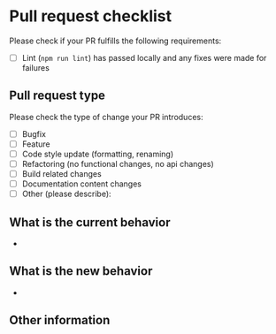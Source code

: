 # Pull request checklist

Please check if your PR fulfills the following requirements:

- [ ] Lint (`npm run lint`) has passed locally and any fixes were made for failures

## Pull request type

<!-- Please do not submit updates to dependencies unless it fixes an issue. -->

<!-- Please try to limit your pull request to one type, submit multiple pull
requests if needed. -->

Please check the type of change your PR introduces:

- [ ] Bugfix
- [ ] Feature
- [ ] Code style update (formatting, renaming)
- [ ] Refactoring (no functional changes, no api changes)
- [ ] Build related changes
- [ ] Documentation content changes
- [ ] Other (please describe):

## What is the current behavior

<!-- Please describe the current behavior that you are modifying or link to a
relevant issue. -->

-

## What is the new behavior

<!-- Please describe the behavior or changes that are being added by this PR. -->

-

## Other information

<!-- Any other information that is important to this PR such as screenshots
of how the component looks before and after the change. -->
